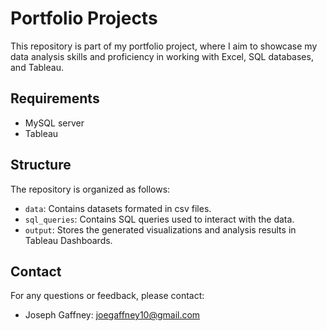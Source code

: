# Portfolio Projects
This repository is part of my portfolio project, where I aim to showcase my data analysis skills and proficiency in working with Excel, SQL databases, and Tableau.

## Requirements
- MySQL server
- Tableau

## Structure
The repository is organized as follows:
- `data`: Contains datasets formated in csv files.
- `sql_queries`: Contains SQL queries used to interact with the data.
- `output`: Stores the generated visualizations and analysis results in Tableau Dashboards.

## Contact
For any questions or feedback, please contact:
- Joseph Gaffney: joegaffney10@gmail.com
